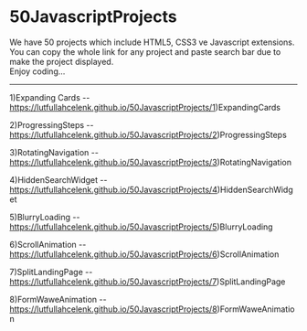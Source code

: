 # 50JavascriptProjects
We have 50 projects which include HTML5, CSS3 ve Javascript extensions. <br>
You can copy the whole link for any project and paste search bar due to make the project displayed. <br>
Enjoy coding... <hr>

1)Expanding Cards -- https://lutfullahcelenk.github.io/50JavascriptProjects/1)ExpandingCards

2)ProgressingSteps -- https://lutfullahcelenk.github.io/50JavascriptProjects/2)ProgressingSteps

3)RotatingNavigation -- https://lutfullahcelenk.github.io/50JavascriptProjects/3)RotatingNavigation

4)HiddenSearchWidget -- https://lutfullahcelenk.github.io/50JavascriptProjects/4)HiddenSearchWidget

5)BlurryLoading -- https://lutfullahcelenk.github.io/50JavascriptProjects/5)BlurryLoading

6)ScrollAnimation -- https://lutfullahcelenk.github.io/50JavascriptProjects/6)ScrollAnimation

7)SplitLandingPage -- https://lutfullahcelenk.github.io/50JavascriptProjects/7)SplitLandingPage

8)FormWaweAnimation -- https://lutfullahcelenk.github.io/50JavascriptProjects/8)FormWaweAnimation

